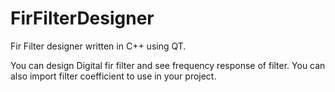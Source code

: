 # FirFilterDesigner

Fir Filter designer written in C++ using QT.

You can design Digital fir filter and see frequency response of filter.
You can also import filter coefficient to use in your project.
